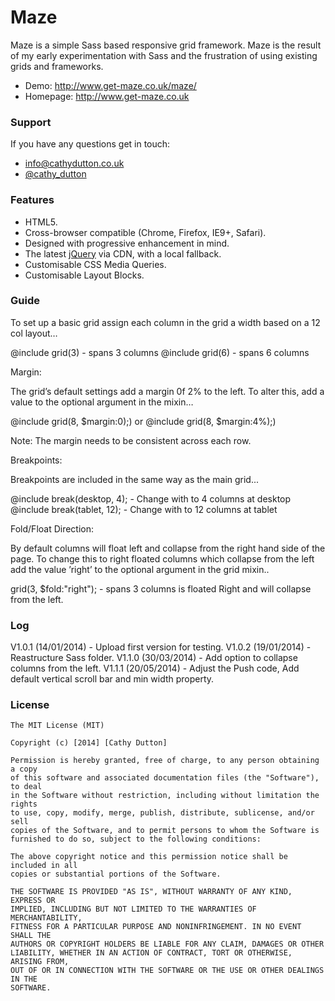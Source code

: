 # Maze


Maze is a simple Sass based responsive grid framework. Maze is the result of my early experimentation with Sass and the frustration of using existing grids and frameworks.

* Demo: http://www.get-maze.co.uk/maze/
* Homepage: http://www.get-maze.co.uk


### Support
If you have any questions get in touch:

-   [info@cathydutton.co.uk](mailto:info@cathydutton.co.uk)
-   [@cathy_dutton](http://twitter.com/cathy_dutton)


### Features

* HTML5.
* Cross-browser compatible (Chrome, Firefox, IE9+, Safari).
* Designed with progressive enhancement in mind.
* The latest [jQuery](http://jquery.com/) via CDN, with a local fallback.
* Customisable CSS Media Queries.
* Customisable Layout Blocks.


### Guide

To set up a basic grid assign each column in the grid a width based on a 12 col layout…

@include grid(3)  -  spans 3 columns 
@include grid(6)  -  spans 6 columns 

Margin:

The grid’s default settings add a margin 0f 2% to the left. To alter this, add a value to the optional argument in the mixin…

@include grid(8, $margin:0);) or
@include grid(8, $margin:4%);)

Note: The margin needs to be consistent across each row.

Breakpoints:

Breakpoints are included in the same way as the main grid...

 @include break(desktop, 4);  - Change with to 4 columns at desktop
 @include break(tablet, 12);   - Change with to 12 columns at tablet

Fold/Float Direction:

By default columns will float left and collapse from the right hand side of the page. To change this to right floated columns which collapse from the left add the value ’right’ to the optional argument in the grid mixin..

grid(3, $fold:"right"); - spans 3 columns is floated Right and will collapse from the left.


### Log

V1.0.1 (14/01/2014) - Upload first version for testing.
V1.0.2 (19/01/2014) - Reastructure Sass folder.
V1.1.0 (30/03/2014) - Add option to collapse columns from the left.
V1.1.1 (20/05/2014) - Adjust the Push code, Add default vertical scroll bar and min width property.

### License
```
The MIT License (MIT)

Copyright (c) [2014] [Cathy Dutton]

Permission is hereby granted, free of charge, to any person obtaining a copy
of this software and associated documentation files (the "Software"), to deal
in the Software without restriction, including without limitation the rights
to use, copy, modify, merge, publish, distribute, sublicense, and/or sell
copies of the Software, and to permit persons to whom the Software is
furnished to do so, subject to the following conditions:

The above copyright notice and this permission notice shall be included in all
copies or substantial portions of the Software.

THE SOFTWARE IS PROVIDED "AS IS", WITHOUT WARRANTY OF ANY KIND, EXPRESS OR
IMPLIED, INCLUDING BUT NOT LIMITED TO THE WARRANTIES OF MERCHANTABILITY,
FITNESS FOR A PARTICULAR PURPOSE AND NONINFRINGEMENT. IN NO EVENT SHALL THE
AUTHORS OR COPYRIGHT HOLDERS BE LIABLE FOR ANY CLAIM, DAMAGES OR OTHER
LIABILITY, WHETHER IN AN ACTION OF CONTRACT, TORT OR OTHERWISE, ARISING FROM,
OUT OF OR IN CONNECTION WITH THE SOFTWARE OR THE USE OR OTHER DEALINGS IN THE
SOFTWARE.

